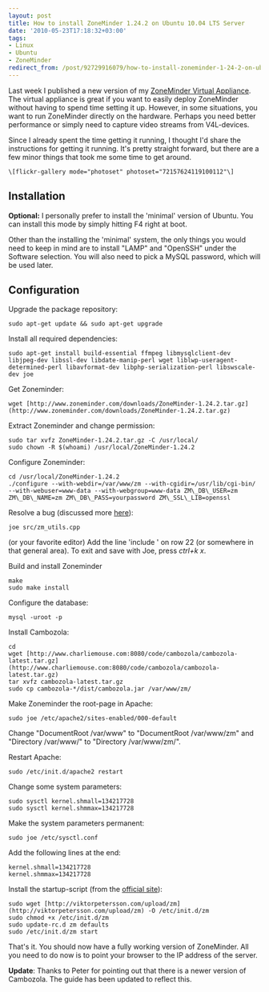 ```yaml
---
layout: post
title: How to install ZoneMinder 1.24.2 on Ubuntu 10.04 LTS Server
date: '2010-05-23T17:18:32+03:00'
tags:
- Linux
- Ubuntu
- ZoneMinder
redirect_from: /post/92729916079/how-to-install-zoneminder-1-24-2-on-ubuntu-10-04-lts-ser
---
```

Last week I published a new version of my [ZoneMinder Virtual Appliance](http://viktorpetersson.com/open-source/zoneminder-virtual-appliance). The virtual appliance is great if you want to easily deploy ZoneMinder without having to spend time setting it up. However, in some situations, you want to run ZoneMinder directly on the hardware. Perhaps you need better performance or simply need to capture video streams from V4L-devices.

Since I already spent the time getting it running, I thought I'd share the instructions for getting it running. It's pretty straight forward, but there are a few minor things that took me some time to get around.

    \[flickr-gallery mode="photoset" photoset="72157624119100112"\]

## Installation

**Optional:** I personally prefer to install the 'minimal' version of Ubuntu. You can install this mode by simply hitting F4 right at boot.

Other than the installing the 'minimal' system, the only things you would need to keep in mind are to install "LAMP" and "OpenSSH" under the Software selection. You will also need to pick a MySQL password, which will be used later.

## Configuration

Upgrade the package repository:

    sudo apt-get update && sudo apt-get upgrade

Install all required dependencies:

    sudo apt-get install build-essential ffmpeg libmysqlclient-dev libjpeg-dev libssl-dev libdate-manip-perl wget liblwp-useragent-determined-perl libavformat-dev libphp-serialization-perl libswscale-dev joe

Get Zoneminder:

    wget [http://www.zoneminder.com/downloads/ZoneMinder-1.24.2.tar.gz](http://www.zoneminder.com/downloads/ZoneMinder-1.24.2.tar.gz)

Extract Zoneminder and change permission:

    sudo tar xvfz ZoneMinder-1.24.2.tar.gz -C /usr/local/
    sudo chown -R $(whoami) /usr/local/ZoneMinder-1.24.2

Configure Zoneminder:

    cd /usr/local/ZoneMinder-1.24.2
    ./configure --with-webdir=/var/www/zm --with-cgidir=/usr/lib/cgi-bin/ --with-webuser=www-data --with-webgroup=www-data ZM\_DB\_USER=zm ZM\_DB\_NAME=zm ZM\_DB\_PASS=yourpassword ZM\_SSL\_LIB=openssl

Resolve a bug (discussed more [here](http://www.zoneminder.com/forums/viewtopic.php?p=55152)):

    joe src/zm_utils.cpp

(or your favorite editor)
Add the line 'include ' on row 22 (or somewhere in that general area). To exit and save with Joe, press _ctrl+k x_.

Build and install Zoneminder

    make
    sudo make install

Configure the database:

    mysql -uroot -p

Install Cambozola:

    cd
    wget [http://www.charliemouse.com:8080/code/cambozola/cambozola-latest.tar.gz](http://www.charliemouse.com:8080/code/cambozola/cambozola-latest.tar.gz)
    tar xvfz cambozola-latest.tar.gz
    sudo cp cambozola-*/dist/cambozola.jar /var/www/zm/

Make Zoneminder the root-page in Apache:

    sudo joe /etc/apache2/sites-enabled/000-default

Change "DocumentRoot /var/www" to "DocumentRoot /var/www/zm" and "Directory /var/www/" to "Directory /var/www/zm/".

Restart Apache:

    sudo /etc/init.d/apache2 restart

Change some system parameters:

    sudo sysctl kernel.shmall=134217728
    sudo sysctl kernel.shmmax=134217728

Make the system parameters permanent:

    sudo joe /etc/sysctl.conf

Add the following lines at the end:

    kernel.shmall=134217728
    kernel.shmmax=134217728

Install the startup-script (from the [official site](http://www.zoneminder.com/wiki/index.php/Debian_init.d)):

    sudo wget [http://viktorpetersson.com/upload/zm](http://viktorpetersson.com/upload/zm) -O /etc/init.d/zm
    sudo chmod +x /etc/init.d/zm
    sudo update-rc.d zm defaults
    sudo /etc/init.d/zm start

That's it. You should now have a fully working version of ZoneMinder. All you need to do now is to point your browser to the IP address of the server.

**Update**: Thanks to Peter for pointing out that there is a newer version of Cambozola. The guide has been updated to reflect this.
